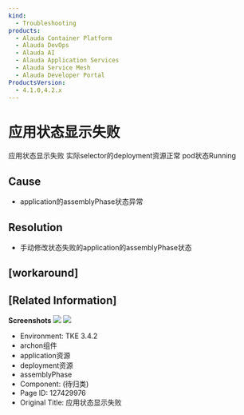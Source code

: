 ```yaml
---
kind:
  - Troubleshooting
products:
  - Alauda Container Platform
  - Alauda DevOps
  - Alauda AI
  - Alauda Application Services
  - Alauda Service Mesh
  - Alauda Developer Portal
ProductsVersion:
  - 4.1.0,4.2.x
---
```

<!-- A type of document that involves encountering a fault, diagnosing it, performing root cause analysis, and providing solutions. -->

# 应用状态显示失败

应用状态显示失败 实际selector的deployment资源正常 pod状态Running

## Cause
- application的assemblyPhase状态异常

## Resolution
- 手动修改状态失败的application的assemblyPhase状态

## [workaround]

## [Related Information]
**Screenshots**
![](assets/ying-yong-zhuang-tai-xian-shi-shi-bai/%E5%9B%BE%E7%89%87.png)
![](assets/ying-yong-zhuang-tai-xian-shi-shi-bai/%E5%9B%BE%E7%89%87.png)
- Environment: TKE 3.4.2
- archon组件
- application资源
- deployment资源
- assemblyPhase
- Component: (待归类)
- Page ID: 127429976
- Original Title: 应用状态显示失败
